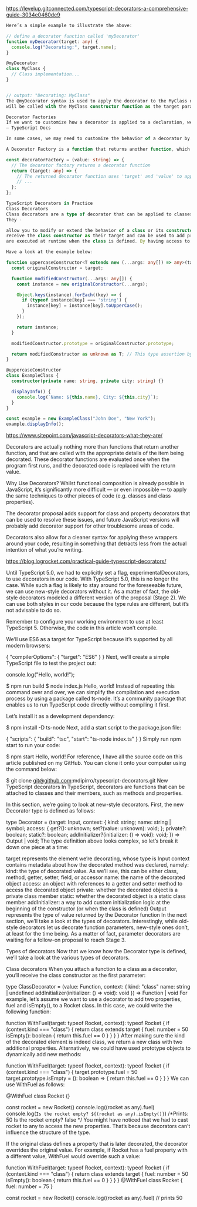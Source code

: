 <https://levelup.gitconnected.com/typescript-decorators-a-comprehensive-guide-3034e0460de9>

```typescript
Here’s a simple example to illustrate the above:

// define a decorator function called 'myDecorator'
function myDecorator(target: any) {
  console.log("Decorating:", target.name);
}

@myDecorator
class MyClass {
  // Class implementation...
}


// output: "Decorating: MyClass"
The @myDecorator syntax is used to apply the decorator to the MyClass declaration. When the code is executed, the myDecorator function 
will be called with the MyClass constructor function as the target parameter.

Decorator Factories
If we want to customize how a decorator is applied to a declaration, we can write a decorator factory. A Decorator Factory is simply a function that returns the expression that will be called by the decorator at runtime.
— TypeScript Docs

In some cases, we may need to customize the behavior of a decorator by passing additional options. This is where decorator factories come into play.

A Decorator Factory is a function that returns another function, which acts as the actual decorator. It allows us to configure and customize the behavior of the decorator before it is applied to a target.

const decoratorFactory = (value: string) => {
  // The decorator factory returns a decorator function
  return (target: any) => {
    // The returned decorator function uses 'target' and 'value' to apply the decorator logic
    // ...
  };
};

TypeScript Decorators in Practice
Class Decorators
Class decorators are a type of decorator that can be applied to classes.
They -

allow you to modify or extend the behavior of a class or its constructor, and can even replace the entire class with a new one.
receive the class constructor as their target and can be used to add properties, methods, or modify metadata.
are executed at runtime when the class is defined. By having access to the class constructor, they enable behavior manipulation before any instances are created.

Have a look at the example below:

function uppercaseConstructor<T extends new (...args: any[]) => any>(target: T): T {
  const originalConstructor = target;

  function modifiedConstructor(...args: any[]) {
    const instance = new originalConstructor(...args);

    Object.keys(instance).forEach((key) => {
      if (typeof instance[key] === 'string') {
        instance[key] = instance[key].toUpperCase();
      }
    });

    return instance;
  }

  modifiedConstructor.prototype = originalConstructor.prototype;

  return modifiedConstructor as unknown as T; // This type assertion bypasses TypeScript's allows us to assume that the returned value will match type T, even if there is no direct type relationship.
}

@uppercaseConstructor
class ExampleClass {
  constructor(private name: string, private city: string) {}

  displayInfo() {
    console.log(`Name: ${this.name}, City: ${this.city}`);
  }
}

const example = new ExampleClass("John Doe", "New York");
example.displayInfo();

```

<https://www.sitepoint.com/javascript-decorators-what-they-are/>

Decorators are actually nothing more than functions that return another function, and that are called with the appropriate details of the item being decorated. These decorator functions are evaluated once when the program first runs, and the decorated code is replaced with the return value.

Why Use Decorators?
Whilst functional composition is already possible in JavaScript, it’s significantly more difficult — or even impossible — to apply the same techniques to other pieces of code (e.g. classes and class properties).

The decorator proposal adds support for class and property decorators that can be used to resolve these issues, and future JavaScript versions will probably add decorator support for other troublesome areas of code.

Decorators also allow for a cleaner syntax for applying these wrappers around your code, resulting in something that detracts less from the actual intention of what you’re writing.

<https://blog.logrocket.com/practical-guide-typescript-decorators/>

Until TypeScript 5.0, we had to explicitly set a flag, experimentalDecorators, to use decorators in our code. With TypeScript 5.0, this is no longer the case. While such a flag is likely to stay around for the foreseeable future, we can use new-style decorators without it. As a matter of fact, the old-style decorators modeled a different version of the proposal (Stage 2). We can use both styles in our code because the type rules are different, but it’s not advisable to do so.

Remember to configure your working environment to use at least TypeScript 5. Otherwise, the code in this article won’t compile.

We’ll use ES6 as a target for TypeScript because it’s supported by all modern browsers:

{
  "compilerOptions": {
    "target": "ES6"
  }
}
Next, we’ll create a simple TypeScript file to test the project out:

console.log("Hello, world!");

$ npm run build
$ node index.js
Hello, world!
Instead of repeating this command over and over, we can simplify the compilation and execution process by using a package called ts-node. It’s a community package that enables us to run TypeScript code directly without compiling it first.

Let’s install it as a development dependency:

$ npm install -D ts-node
Next, add a start script to the package.json file:

{
  "scripts": {
    "build": "tsc",
    "start": "ts-node index.ts"
  }
}
Simply run npm start to run your code:

$ npm start
Hello, world!
For reference, I have all the source code on this article published on my GitHub. You can clone it onto your computer using the command below:

$ git clone <git@github.com>:mdipirro/typescript-decorators.git
New TypeScript decorators
In TypeScript, decorators are functions that can be attached to classes and their members, such as methods and properties.

In this section, we’re going to look at new-style decorators. First, the new Decorator type is defined as follows:

type Decorator = (target: Input, context: {
  kind: string;
  name: string | symbol;
  access: {
    get?(): unknown;
    set?(value: unknown): void;
  };
  private?: boolean;
  static?: boolean;
  addInitializer?(initializer: () => void): void;
}) => Output | void;
The type definition above looks complex, so let’s break it down one piece at a time:

target represents the element we’re decorating, whose type is Input
context contains metadata about how the decorated method was declared, namely:
kind: the type of decorated value. As we’ll see, this can be either class, method, getter, setter, field, or accessor
name: the name of the decorated object
access: an object with references to a getter and setter method to access the decorated object
private: whether the decorated object is a private class member
static: whether the decorated object is a static class member
addInitializer: a way to add custom initialization logic at the beginning of the constructor (or when the class is defined)
Output represents the type of value returned by the Decorator function
In the next section, we’ll take a look at the types of decorators. Interestingly, while old-style decorators let us decorate function parameters, new-style ones don’t, at least for the time being. As a matter of fact, parameter decorators are waiting for a follow-on proposal to reach Stage 3.

Types of decorators
Now that we know how the Decorator type is defined, we’ll take a look at the various types of decorators.

Class decorators
When you attach a function to a class as a decorator, you’ll receive the class constructor as the first parameter:

type ClassDecorator = (value: Function, context: {
  kind: "class"
  name: string | undefined
  addInitializer(initializer: () => void): void
}) => Function | void
For example, let’s assume we want to use a decorator to add two properties, fuel and isEmpty(), to a Rocket class. In this case, we could write the following function:

function WithFuel(target: typeof Rocket, context): typeof Rocket {
  if (context.kind === "class") {
    return class extends target {
      fuel: number = 50
      isEmpty(): boolean {
        return this.fuel == 0
      }
    }
  }
}
After making sure the kind of the decorated element is indeed class, we return a new class with two additional properties. Alternatively, we could have used prototype objects to dynamically add new methods:

function WithFuel(target: typeof Rocket, context): typeof Rocket {
  if (context.kind === "class") {
    target.prototype.fuel = 50
    target.prototype.isEmpty = (): boolean => {
      return this.fuel == 0
    }
  }
}
We can use WithFuel as follows:

@WithFuel
class Rocket {}

const rocket = new Rocket()
console.log((rocket as any).fuel)
console.log(`Is the rocket empty? ${(rocket as any).isEmpty()}`)
/*Prints:
50
Is the rocket empty? false
*/
You might have noticed that we had to cast rocket to any to access the new properties. That’s because decorators can’t influence the structure of the type.

If the original class defines a property that is later decorated, the decorator overrides the original value. For example, if Rocket has a fuel property with a different value, WithFuel would override such a value:

function WithFuel(target: typeof Rocket, context): typeof Rocket {
  if (context.kind === "class") {
    return class extends target {
      fuel: number = 50
      isEmpty(): boolean {
        return this.fuel == 0
      }
    }
  }
}
@WithFuel
class Rocket {
  fuel: number = 75
}

const rocket = new Rocket()
console.log((rocket as any).fuel)
// prints 50
